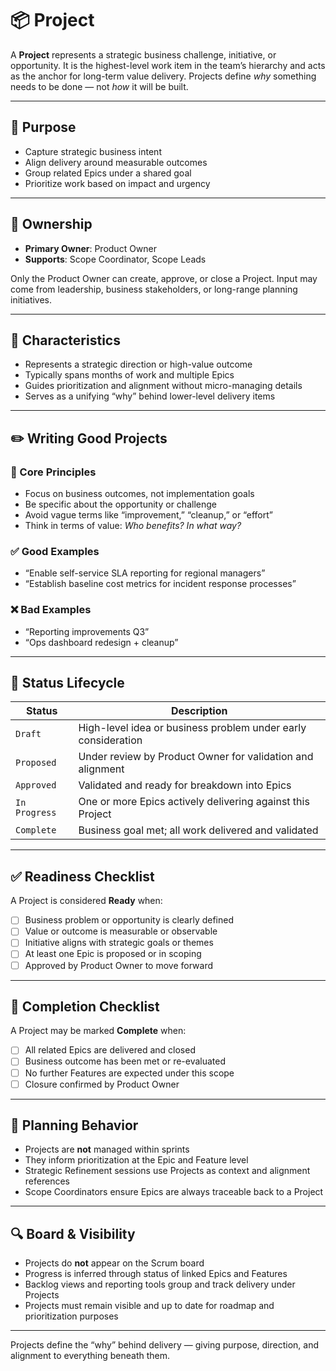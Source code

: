 # 📦 Project

A **Project** represents a strategic business challenge, initiative, or opportunity. It is the highest-level work item in the team’s hierarchy and acts as the anchor for long-term value delivery. Projects define _why_ something needs to be done — not _how_ it will be built.

---

## 🎯 Purpose

- Capture strategic business intent
- Align delivery around measurable outcomes
- Group related Epics under a shared goal
- Prioritize work based on impact and urgency

---

## 👤 Ownership

- **Primary Owner**: Product Owner
- **Supports**: Scope Coordinator, Scope Leads

Only the Product Owner can create, approve, or close a Project. Input may come from leadership, business stakeholders, or long-range planning initiatives.

---

## 📐 Characteristics

- Represents a strategic direction or high-value outcome
- Typically spans months of work and multiple Epics
- Guides prioritization and alignment without micro-managing details
- Serves as a unifying “why” behind lower-level delivery items

---

## ✏️ Writing Good Projects

### 🔹 Core Principles

- Focus on business outcomes, not implementation goals
- Be specific about the opportunity or challenge
- Avoid vague terms like “improvement,” “cleanup,” or “effort”
- Think in terms of value: _Who benefits? In what way?_

### ✅ Good Examples

- “Enable self-service SLA reporting for regional managers”
- “Establish baseline cost metrics for incident response processes”

### ❌ Bad Examples

- “Reporting improvements Q3”
- “Ops dashboard redesign + cleanup”

---

## 🔁 Status Lifecycle

| Status        | Description                                                   |
| ------------- | ------------------------------------------------------------- |
| `Draft`       | High-level idea or business problem under early consideration |
| `Proposed`    | Under review by Product Owner for validation and alignment    |
| `Approved`    | Validated and ready for breakdown into Epics                  |
| `In Progress` | One or more Epics actively delivering against this Project    |
| `Complete`    | Business goal met; all work delivered and validated           |

---

## ✅ Readiness Checklist

A Project is considered **Ready** when:

- [ ] Business problem or opportunity is clearly defined
- [ ] Value or outcome is measurable or observable
- [ ] Initiative aligns with strategic goals or themes
- [ ] At least one Epic is proposed or in scoping
- [ ] Approved by Product Owner to move forward

---

## 🏁 Completion Checklist

A Project may be marked **Complete** when:

- [ ] All related Epics are delivered and closed
- [ ] Business outcome has been met or re-evaluated
- [ ] No further Features are expected under this scope
- [ ] Closure confirmed by Product Owner

---

## 🧭 Planning Behavior

- Projects are **not** managed within sprints
- They inform prioritization at the Epic and Feature level
- Strategic Refinement sessions use Projects as context and alignment references
- Scope Coordinators ensure Epics are always traceable back to a Project

---

## 🔍 Board & Visibility

- Projects do **not** appear on the Scrum board
- Progress is inferred through status of linked Epics and Features
- Backlog views and reporting tools group and track delivery under Projects
- Projects must remain visible and up to date for roadmap and prioritization purposes

---

Projects define the “why” behind delivery — giving purpose, direction, and alignment to everything beneath them.
